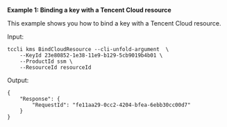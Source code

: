 **Example 1: Binding a key with a Tencent Cloud resource**

This example shows you how to bind a key with a Tencent Cloud resource.

Input: 

```
tccli kms BindCloudResource --cli-unfold-argument  \
    --KeyId 23e80852-1e38-11e9-b129-5cb9019b4b01 \
    --ProductId ssm \
    --ResourceId resourceId
```

Output: 
```
{
    "Response": {
        "RequestId": "fe11aa29-0cc2-4204-bfea-6ebb30cc00d7"
    }
}
```

